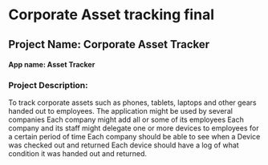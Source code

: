 # Corporate Asset tracking final
## Project Name: Corporate Asset Tracker
#### App name: Asset Tracker

### Project Description:
To track corporate assets such as phones, tablets, laptops 
and other gears handed out to employees.
The application might be used by several companies
Each company might add all or some of its employees
Each company and its staff might delegate one or more devices to employees for a certain period of time
Each company should be able to see when a Device was checked out and returned
Each device should have a log of what condition it was handed out and returned.
